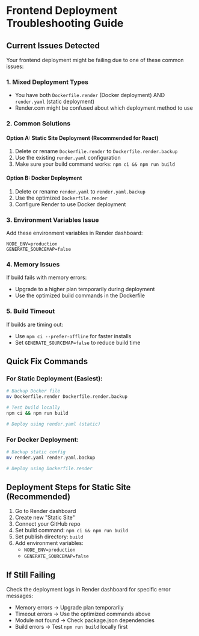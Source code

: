# Frontend Deployment Troubleshooting Guide

## Current Issues Detected

Your frontend deployment might be failing due to one of these common issues:

### 1. **Mixed Deployment Types**
- You have both `Dockerfile.render` (Docker deployment) AND `render.yaml` (static deployment)
- Render.com might be confused about which deployment method to use

### 2. **Common Solutions**

#### Option A: Static Site Deployment (Recommended for React)
1. Delete or rename `Dockerfile.render` to `Dockerfile.render.backup`
2. Use the existing `render.yaml` configuration
3. Make sure your build command works: `npm ci && npm run build`

#### Option B: Docker Deployment
1. Delete or rename `render.yaml` to `render.yaml.backup`
2. Use the optimized `Dockerfile.render` 
3. Configure Render to use Docker deployment

### 3. **Environment Variables Issue**
Add these environment variables in Render dashboard:
```
NODE_ENV=production
GENERATE_SOURCEMAP=false
```

### 4. **Memory Issues**
If build fails with memory errors:
- Upgrade to a higher plan temporarily during deployment
- Use the optimized build commands in the Dockerfile

### 5. **Build Timeout**
If builds are timing out:
- Use `npm ci --prefer-offline` for faster installs
- Set `GENERATE_SOURCEMAP=false` to reduce build time

## Quick Fix Commands

### For Static Deployment (Easiest):
```bash
# Backup Docker file
mv Dockerfile.render Dockerfile.render.backup

# Test build locally
npm ci && npm run build

# Deploy using render.yaml (static)
```

### For Docker Deployment:
```bash
# Backup static config
mv render.yaml render.yaml.backup

# Deploy using Dockerfile.render
```

## Deployment Steps for Static Site (Recommended)

1. Go to Render dashboard
2. Create new "Static Site" 
3. Connect your GitHub repo
4. Set build command: `npm ci && npm run build`
5. Set publish directory: `build`
6. Add environment variables:
   - `NODE_ENV=production`
   - `GENERATE_SOURCEMAP=false`

## If Still Failing

Check the deployment logs in Render dashboard for specific error messages:
- Memory errors → Upgrade plan temporarily
- Timeout errors → Use the optimized commands above
- Module not found → Check package.json dependencies
- Build errors → Test `npm run build` locally first
